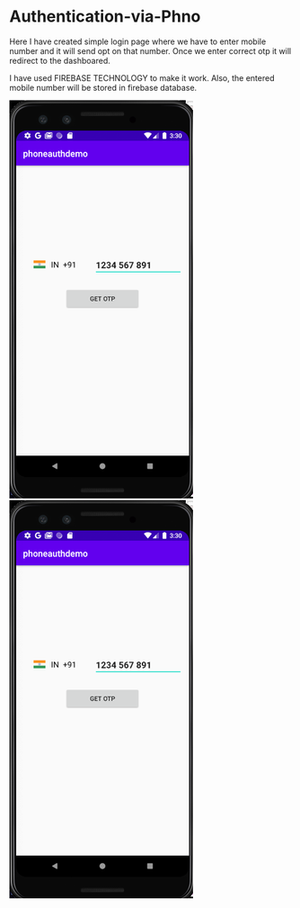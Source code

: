 # Authentication-via-Phno

Here I have created simple login page where we have to enter mobile number and it will send opt on that number. Once we enter correct otp it will redirect to the dashboared.

I have used FIREBASE TECHNOLOGY to make it work. Also, the entered mobile number will be stored in firebase database.



![alt text](Login.png) 
![alt text](Login.png)
